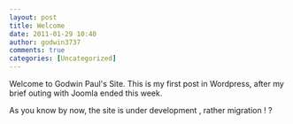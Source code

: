 ```yaml
---
layout: post
title: Welcome
date: 2011-01-29 10:40
author: godwin3737
comments: true
categories: [Uncategorized]
---
```

Welcome to Godwin Paul's Site. This is my first post in Wordpress, after my brief outing with Joomla ended this week.

As you know by now, the site is under development , rather migration ! ?
